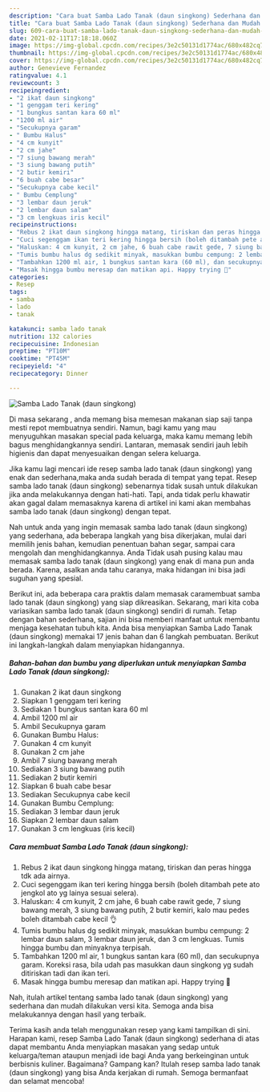 ```yaml
---
description: "Cara buat Samba Lado Tanak (daun singkong) Sederhana dan Mudah Dibuat"
title: "Cara buat Samba Lado Tanak (daun singkong) Sederhana dan Mudah Dibuat"
slug: 609-cara-buat-samba-lado-tanak-daun-singkong-sederhana-dan-mudah-dibuat
date: 2021-02-11T17:18:18.060Z
image: https://img-global.cpcdn.com/recipes/3e2c50131d1774ac/680x482cq70/samba-lado-tanak-daun-singkong-foto-resep-utama.jpg
thumbnail: https://img-global.cpcdn.com/recipes/3e2c50131d1774ac/680x482cq70/samba-lado-tanak-daun-singkong-foto-resep-utama.jpg
cover: https://img-global.cpcdn.com/recipes/3e2c50131d1774ac/680x482cq70/samba-lado-tanak-daun-singkong-foto-resep-utama.jpg
author: Genevieve Fernandez
ratingvalue: 4.1
reviewcount: 3
recipeingredient:
- "2 ikat daun singkong"
- "1 genggam teri kering"
- "1 bungkus santan kara 60 ml"
- "1200 ml air"
- "Secukupnya garam"
- " Bumbu Halus"
- "4 cm kunyit"
- "2 cm jahe"
- "7 siung bawang merah"
- "3 siung bawang putih"
- "2 butir kemiri"
- "6 buah cabe besar"
- "Secukupnya cabe kecil"
- " Bumbu Cemplung"
- "3 lembar daun jeruk"
- "2 lembar daun salam"
- "3 cm lengkuas iris kecil"
recipeinstructions:
- "Rebus 2 ikat daun singkong hingga matang, tiriskan dan peras hingga tdk ada airnya."
- "Cuci segenggam ikan teri kering hingga bersih (boleh ditambah pete ato jengkol ato yg lainya sesuai selera)."
- "Haluskan: 4 cm kunyit, 2 cm jahe, 6 buah cabe rawit gede, 7 siung bawang merah, 3 siung bawang putih, 2 butir kemiri, kalo mau pedes boleh ditambah cabe kecil 👌"
- "Tumis bumbu halus dg sedikit minyak, masukkan bumbu cempung: 2 lembar daun salam, 3 lembar daun jeruk, dan 3 cm lengkuas. Tumis hingga bumbu dan minyaknya terpisah."
- "Tambahkan 1200 ml air, 1 bungkus santan kara (60 ml), dan secukupnya garam. Koreksi rasa, bila udah pas masukkan daun singkong yg sudah ditiriskan tadi dan ikan teri."
- "Masak hingga bumbu meresap dan matikan api. Happy trying 🤗"
categories:
- Resep
tags:
- samba
- lado
- tanak

katakunci: samba lado tanak 
nutrition: 132 calories
recipecuisine: Indonesian
preptime: "PT10M"
cooktime: "PT45M"
recipeyield: "4"
recipecategory: Dinner

---
```



![Samba Lado Tanak (daun singkong)](https://img-global.cpcdn.com/recipes/3e2c50131d1774ac/680x482cq70/samba-lado-tanak-daun-singkong-foto-resep-utama.jpg)

Di masa  sekarang , anda memang bisa memesan makanan siap saji tanpa mesti repot membuatnya sendiri. Namun, bagi kamu yang mau menyuguhkan masakan special pada keluarga, maka kamu memang lebih bagus menghidangkannya sendiri. Lantaran, memasak sendiri jauh lebih higienis dan dapat menyesuaikan dengan selera keluarga.

Jika kamu lagi mencari ide resep samba lado tanak (daun singkong) yang enak dan sederhana,maka anda sudah berada di tempat yang tepat. Resep samba lado tanak (daun singkong)  sebenarnya tidak susah untuk dilakukan jika anda melakukannya dengan hati-hati. Tapi, anda tidak perlu khawatir akan gagal dalam memasaknya 
karena di artikel ini kami akan membahas samba lado tanak (daun singkong) dengan tepat.  



Nah untuk anda yang ingin memasak samba lado tanak (daun singkong) yang sederhana, ada beberapa langkah yang bisa dikerjakan, mulai dari memilih jenis bahan, kemudian penentuan bahan segar, sampai cara mengolah dan menghidangkannya. Anda Tidak usah pusing kalau mau memasak samba lado tanak (daun singkong) yang enak di mana pun anda berada. Karena, asalkan anda  tahu caranya, maka hidangan ini bisa jadi suguhan yang spesial.

Berikut ini, ada beberapa cara praktis  dalam memasak caramembuat samba lado tanak (daun singkong) yang siap dikreasikan. Sekarang, mari kita coba variasikan samba lado tanak (daun singkong) sendiri di rumah. Tetap dengan bahan sederhana, sajian ini bisa memberi manfaat untuk membantu menjaga kesehatan tubuh kita. Anda bisa menyiapkan Samba Lado Tanak (daun singkong) memakai 17 jenis bahan dan 6 langkah pembuatan. Berikut ini langkah-langkah dalam menyiapkan hidangannya.

<!--inarticleads1-->

##### Bahan-bahan dan bumbu yang diperlukan untuk menyiapkan Samba Lado Tanak (daun singkong):

1. Gunakan 2 ikat daun singkong
1. Siapkan 1 genggam teri kering
1. Sediakan 1 bungkus santan kara 60 ml
1. Ambil 1200 ml air
1. Ambil Secukupnya garam
1. Gunakan  Bumbu Halus:
1. Gunakan 4 cm kunyit
1. Gunakan 2 cm jahe
1. Ambil 7 siung bawang merah
1. Sediakan 3 siung bawang putih
1. Sediakan 2 butir kemiri
1. Siapkan 6 buah cabe besar
1. Sediakan Secukupnya cabe kecil
1. Gunakan  Bumbu Cemplung:
1. Sediakan 3 lembar daun jeruk
1. Siapkan 2 lembar daun salam
1. Gunakan 3 cm lengkuas (iris kecil)




<!--inarticleads2-->

##### Cara membuat Samba Lado Tanak (daun singkong):

1. Rebus 2 ikat daun singkong hingga matang, tiriskan dan peras hingga tdk ada airnya.
1. Cuci segenggam ikan teri kering hingga bersih (boleh ditambah pete ato jengkol ato yg lainya sesuai selera).
1. Haluskan: 4 cm kunyit, 2 cm jahe, 6 buah cabe rawit gede, 7 siung bawang merah, 3 siung bawang putih, 2 butir kemiri, kalo mau pedes boleh ditambah cabe kecil 👌
1. Tumis bumbu halus dg sedikit minyak, masukkan bumbu cempung: 2 lembar daun salam, 3 lembar daun jeruk, dan 3 cm lengkuas. Tumis hingga bumbu dan minyaknya terpisah.
1. Tambahkan 1200 ml air, 1 bungkus santan kara (60 ml), dan secukupnya garam. Koreksi rasa, bila udah pas masukkan daun singkong yg sudah ditiriskan tadi dan ikan teri.
1. Masak hingga bumbu meresap dan matikan api. Happy trying 🤗




Nah, itulah artikel tentang  samba lado tanak (daun singkong)  yang sederhana dan mudah dilakukan versi kita. Semoga anda bisa melakukannya dengan hasil yang terbaik. 

Terima kasih anda telah menggunakan resep yang kami tampilkan di sini. Harapan kami, resep  Samba Lado Tanak (daun singkong) sederhana di atas dapat membantu Anda menyiapkan masakan yang sedap untuk keluarga/teman ataupun menjadi ide bagi Anda yang berkeinginan untuk berbisnis kuliner. Bagaimana? Gampang kan? Itulah resep samba lado tanak (daun singkong) yang bisa Anda kerjakan di rumah. Semoga bermanfaat dan selamat mencoba!

